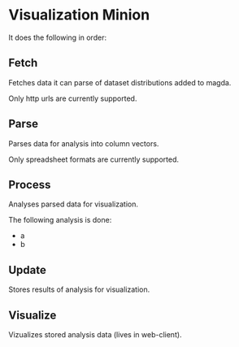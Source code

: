 # Visualization Minion

It does the following in order:

## Fetch

Fetches data it can parse of dataset distributions added to magda.

Only http urls are currently supported.

## Parse

Parses data for analysis into column vectors.

Only spreadsheet formats are currently supported.

## Process

Analyses parsed data for visualization.

The following analysis is done:

-   a
-   b

## Update

Stores results of analysis for visualization.

## Visualize

Vizualizes stored analysis data (lives in web-client).
